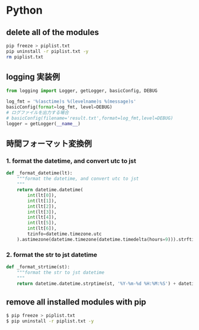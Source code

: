 # Python

## delete all of the modules

```sh
pip freeze > piplist.txt
pip uninstall -r piplist.txt -y
rm piplist.txt
```

## logging 実装例

```python
from logging import Logger, getLogger, basicConfig, DEBUG

log_fmt = '%(asctime)s %(levelname)s %(message)s'
basicConfig(format=log_fmt, level=DEBUG)
# ログファイルを出力する場合
# basicConfig(filename='result.txt',format=log_fmt,level=DEBUG)
logger = getLogger(__name__)
```

## 時間フォーマット変換例

### 1. format the datetime, and convert utc to jst

```python
def _format_datetime(lt):
    """format the datetime, and convert utc to jst
    """
    return datetime.datetime(
        int(lt[0]),
        int(lt[1]),
        int(lt[2]),
        int(lt[3]),
        int(lt[4]),
        int(lt[5]),
        int(lt[6]),
        tzinfo=datetime.timezone.utc
    ).astimezone(datetime.timezone(datetime.timedelta(hours=9))).strftime('%Y%m%d%H%M%S')
```

### 2. format the str to jst datetime

```python
def _format_strtime(st):
    """format the str to jst datetime
    """
    return datetime.datetime.strptime(st, '%Y-%m-%d %H:%M:%S') + datetime.timedelta(hours=9)
```

## remove all installed modules with pip

```sh
$ pip freeze > piplist.txt
$ pip uninstall -r piplist.txt -y
```
